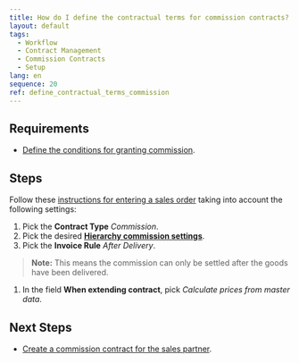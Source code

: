 ```yaml
---
title: How do I define the contractual terms for commission contracts?
layout: default
tags:
  - Workflow
  - Contract Management
  - Commission Contracts
  - Setup
lang: en
sequence: 20
ref: define_contractual_terms_commission
---
```


## Requirements
- [Define the conditions for granting commission](Commission_conditons_details).

## Steps
Follow these [instructions for entering a sales order](SalesOrder_recording) taking into account the following settings:
1. Pick the **Contract Type** *Commission*.
1. Pick the desired [**Hierarchy commission settings**](Commission_conditons_details).
1. Pick the **Invoice Rule** *After Delivery*.
 >**Note:** This means the commission can only be settled after the goods have been delivered.

1. In the field **When extending contract**, pick *Calculate prices from master data*.

## Next Steps
- [Create a commission contract for the sales partner](Create_commission_contract).
